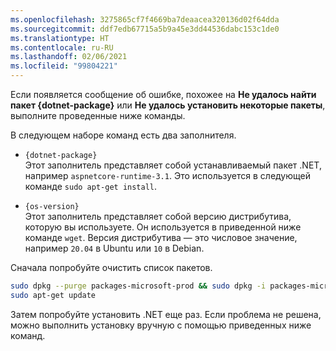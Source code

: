 ```yaml
---
ms.openlocfilehash: 3275865cf7f4669ba7deaacea320136d02f64dda
ms.sourcegitcommit: ddf7edb67715a5b9a45e3dd44536dabc153c1de0
ms.translationtype: HT
ms.contentlocale: ru-RU
ms.lasthandoff: 02/06/2021
ms.locfileid: "99804221"
---
```


Если появляется сообщение об ошибке, похожее на **Не удалось найти пакет {dotnet-package}** или **Не удалось установить некоторые пакеты**, выполните проведенные ниже команды.

В следующем наборе команд есть два заполнителя.

- `{dotnet-package}`\
Этот заполнитель представляет собой устанавливаемый пакет .NET, например `aspnetcore-runtime-3.1`. Это используется в следующей команде `sudo apt-get install`.

- `{os-version}`\
Этот заполнитель представляет собой версию дистрибутива, которую вы используете. Он используется в приведенной ниже команде `wget`. Версия дистрибутива — это числовое значение, например `20.04` в Ubuntu или `10` в Debian.

Сначала попробуйте очистить список пакетов.

```bash
sudo dpkg --purge packages-microsoft-prod && sudo dpkg -i packages-microsoft-prod.deb
sudo apt-get update
```

Затем попробуйте установить .NET еще раз. Если проблема не решена, можно выполнить установку вручную с помощью приведенных ниже команд.
